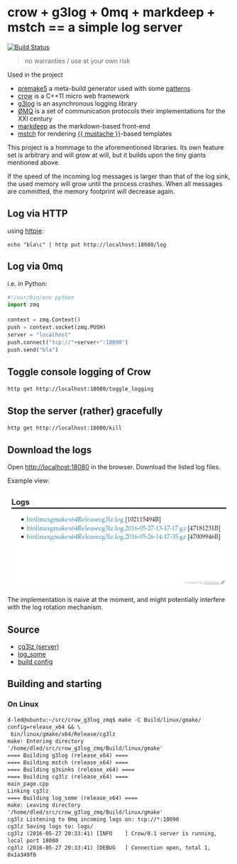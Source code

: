 # crow + g3log + 0mq + markdeep + mstch == a simple log server #

[![Build Status](https://travis-ci.org/d-led/crow_g3log_zmq.svg?branch=master)](https://travis-ci.org/d-led/crow_g3log_zmq)

> no warranties / use at your own risk

Used in the project

- [premake5](https://premake.github.io/) a meta-build generator used with some [patterns](https://github.com/d-led/premake-meta-cpp)
- [crow](https://github.com/ipkn/crow) is a C++11 micro web framework
- [g3log](https://github.com/KjellKod/g3log) is an asynchronous logging library
- [ØMQ](http://zero.mq/) is a set of communication protocols their implementations for the XXI century
- [markdeep](https://casual-effects.com/markdeep/) as the markdown-based front-end
- [mstch](https://github.com/no1msd/mstch/) for rendering [{{ mustache }}](https://mustache.github.io/)-based templates

This project is a hommage to the aforementioned libraries. Its own feature set is arbitrary and will grow at will, but it builds upon the tiny giants mentioned above.

If the speed of the incoming log messages is larger than that of the log sink, the used memory will grow until the process crashes. When all messages are committed, the memory footprint will decrease again.

<!-- [![Build Status](https://travis-ci.org/d-led/crow_example.svg)](https://travis-ci.org/d-led/crow_example) -->

## Log via HTTP ##

using [httpie](http://httpie.org):

```
echo "bla\c" | http put http://localhost:18080/log
```

## Log via 0mq ##

i.e. in Python:

```python
#!/usr/bin/env python
import zmq

context = zmq.Context()
push = context.socket(zmq.PUSH)
server = "localhost"
push.connect("tcp://"+server+":18090")
push.send("bla")
```

## Toggle console logging of Crow ##

```
http get http://localhost:18080/toggle_logging
```

## Stop the server (rather) gracefully ##

```
http get http://localhost:18080/kill
```

## Download the logs ##

Open [http://localhost:18080](http://localhost:18080) in the browser. Download the listed log files.

Example view:

![](index.png)

The implementation is naive at the moment, and might potentially interfere with the log rotation mechanism.

## Source ##

- [cg3lz (server)](src/main.cpp)
- [log_some](src/log_some.py)
- [build config](premake5.lua)

## Building and starting ##

### On Linux ###

```
d-led@ubuntu:~/src/crow_g3log_zmq$ make -C Build/linux/gmake/ config=release_x64 && \
 bin/linux/gmake/x64/Release/cg3lz
make: Entering directory '/home/dled/src/crow_g3log_zmq/Build/linux/gmake'
==== Building g3log (release_x64) ====
==== Building mstch (release_x64) ====
==== Building g3sinks (release_x64) ====
==== Building cg3lz (release_x64) ====
main_page.cpp
Linking cg3lz
==== Building log_some (release_x64) ====
make: Leaving directory '/home/dled/src/crow_g3log_zmq/Build/linux/gmake'
cg3lz Listening to 0mq incoming logs on: tcp://*:18090
cg3lz Saving logs to: logs/
cg3lz (2016-05-27 20:33:41) [INFO    ] Crow/0.1 server is running, local port 18080
cg3lz (2016-05-27 20:33:41) [DEBUG   ] Connection open, total 1, 0x1a349f0
```

<!--
813008/s, total: 100000
452489/s, total: 200000
117096/s, total: 300000
182149/s, total: 400000
154321/s, total: 500000
132450/s, total: 600000
134953/s, total: 700000
134953/s, total: 800000
253165/s, total: 900000
156006/s, total: 1000000
138313/s, total: 1100000
200000/s, total: 1200000
90497.7/s, total: 1300000
135685/s, total: 1400000
228311/s, total: 1500000
134953/s, total: 1600000
... -->
